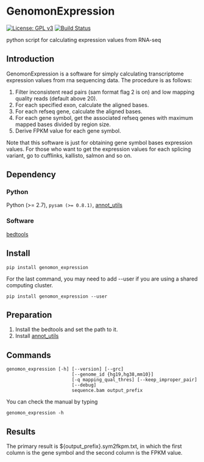 # GenomonExpression

[![License: GPL v3](https://img.shields.io/badge/License-GPL%20v3-blue.svg)](https://www.gnu.org/licenses/gpl-3.0)
[![Build Status](https://travis-ci.org/Genomon-Project/GenomonExpression.svg?branch=devel)](https://travis-ci.org/Genomon-Project/GenomonExpression)

python script for calculating expression values from RNA-seq

## Introduction

GenomonExpression is a software for simply calculating transcriptome expression values 
from rna sequencing data. The procedure is as follows:

1. Filter inconsistent read pairs (sam format flag 2 is on) and low mapping quality reads (default above 20).
2. For each specified exon, calculate the aligned bases.
3. For each refseq gene, calculate the aligned bases. 
4. For each gene symbol, get the associated refseq genes with maximum mapped bases divided by region size.
5. Derive FPKM value for each gene symbol.

Note that this software is just for obtaining gene symbol bases expression values.
For those who want to get the expression values for each splicing variant, go to cufflinks, kallisto, salmon and so on.

## Dependency

### Python
Python (>= 2.7), `pysam (>= 0.8.1)`, [annot_utils](https://github.com/friend1ws/annot_utils)

### Software
[bedtools](http://bedtools.readthedocs.org/en/latest/])

## Install

```
pip install genomon_expression
```

For the last command, you may need to add --user if you are using a shared computing cluster.
```
pip install genomon_expression --user
```


## Preparation

1. Install the bedtools and set the path to it.
2. Install [annot_utils](https://github.com/friend1ws/annot_utils)


## Commands

```
genomon_expression [-h] [--version] [--grc]
                        [--genome_id {hg19,hg38,mm10}]
                        [-q mapping_qual_thres] [--keep_improper_pair]
                        [--debug]
                        sequence.bam output_prefix
```

You can check the manual by typing
```
genomon_expression -h
```

## Results

The primary result is ${output_prefix}.sym2fkpm.txt, in which the first column is the gene symbol and the second column is the FPKM value.
